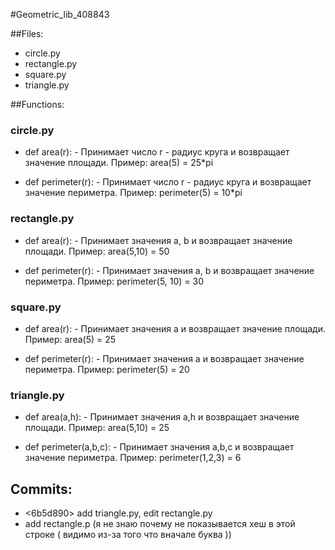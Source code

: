 #Geometric_lib_408843

##Files: 
- circle.py
- rectangle.py
- square.py
- triangle.py

##Functions:

### circle.py

- def area(r): - Принимает число r - радиус круга и возвращает значение площади. Пример: area(5) = 25*pi

- def perimeter(r): - Принимает число r - радиус круга и возвращает значение периметра. Пример: perimeter(5) = 10*pi 

### rectangle.py

- def area(r): - Принимает значения a, b и возвращает значение площади. Пример: area(5,10) = 50

- def perimeter(r): - Принимает значения a, b и возвращает значение периметра. Пример: perimeter(5, 10) = 30

### square.py

- def area(r): - Принимает значения a и возвращает значение площади. Пример: area(5) = 25

- def perimeter(r): - Принимает значения a и возвращает значение периметра. Пример: perimeter(5) = 20

### triangle.py

- def area(a,h): - Принимает значения a,h и возвращает значение площади. Пример: area(5,10) = 25

- def perimeter(a,b,c): - Принимает значения a,b,c и возвращает значение периметра. Пример: perimeter(1,2,3) = 6

## Commits:
- <6b5d890> add triangle.py, edit rectangle.py
- <d238f6b> add rectangle.p (я не знаю почему не показывается хеш в этой строке ( видимо из-за того что вначале буква ))

